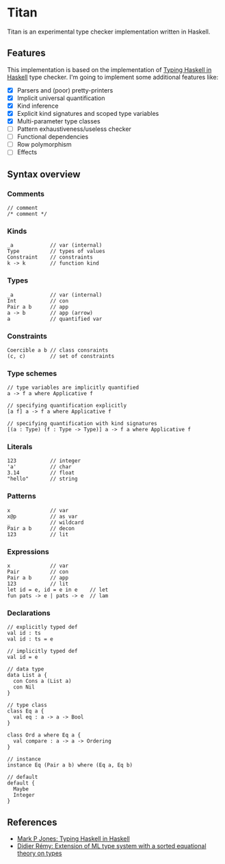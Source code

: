 # Titan

Titan is an experimental type checker implementation written in Haskell.

## Features

This implementation is based on the implementation of [Typing Haskell in Haskell](https://web.cecs.pdx.edu/~mpj/thih/) type checker. I'm going to implement some additional features like:

* [x] Parsers and (poor) pretty-printers
* [x] Implicit universal quantification
* [x] Kind inference
* [x] Explicit kind signatures and scoped type variables
* [x] Multi-parameter type classes
* [ ] Pattern exhaustiveness/useless checker
* [ ] Functional dependencies
* [ ] Row polymorphism
* [ ] Effects

## Syntax overview

### Comments
```
// comment
/* comment */
```

### Kinds
```
_a            // var (internal)
Type          // types of values
Constraint    // constraints
k -> k        // function kind
```

### Types
```
_a            // var (internal)
Int           // con
Pair a b      // app
a -> b        // app (arrow)
a             // quantified var
```

### Constraints
```
Coercible a b // class consraints
(c, c)        // set of constraints
```

### Type schemes
```
// type variables are implicitly quantified
a -> f a where Applicative f

// specifying quantification explicitly
[a f] a -> f a where Applicative f

// specifying quantification with kind signatures
[(a : Type) (f : Type -> Type)] a -> f a where Applicative f
```

### Literals
```
123           // integer
'a'           // char
3.14          // float
"hello"       // string
```

### Patterns
```
x             // var
x@p           // as var
_             // wildcard
Pair a b      // decon
123           // lit
```

### Expressions
```
x             // var
Pair          // con
Pair a b      // app
123           // lit
let id = e, id = e in e    // let
fun pats -> e | pats -> e  // lam
```

### Declarations
```
// explicitly typed def
val id : ts
val id : ts = e

// implicitly typed def
val id = e

// data type
data List a {
  con Cons a (List a)
  con Nil
}

// type class
class Eq a {
  val eq : a -> a -> Bool
}

class Ord a where Eq a {
  val compare : a -> a -> Ordering
}

// instance
instance Eq (Pair a b) where (Eq a, Eq b)

// default
default {
  Maybe
  Integer
}
```

## References

- [Mark P Jones: Typing Haskell in Haskell](https://web.cecs.pdx.edu/~mpj/thih/)
- [Didier Rémy: Extension of ML type system with a sorted equational theory on types](https://hal.inria.fr/inria-00077006/document)

